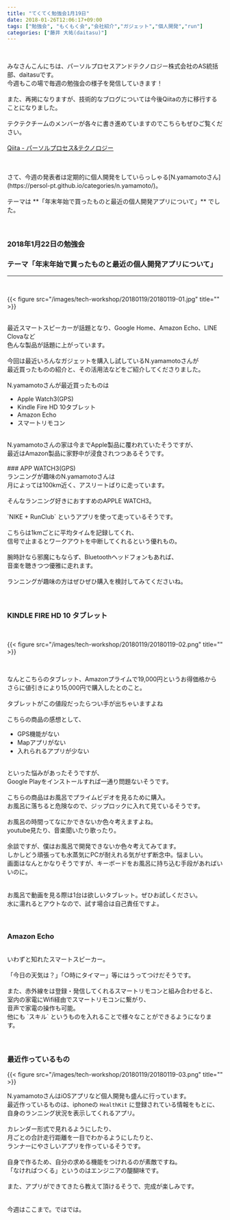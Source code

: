 ```yaml
---
title: "てくてく勉強会1月19日"
date: 2018-01-26T12:06:17+09:00
tags: ["勉強会", "もくもく会","会社紹介","ガジェット","個人開発","run"]
categories: ["藤井 大祐(daitasu)"]
---
```


<br>

みなさんこんにちは、パーソルプロセスアンドテクノロジー株式会社のAS統括部、daitasuです。<br>
今週もこの場で毎週の勉強会の様子を発信していきます！<br>
<br>
また、再掲になりますが、技術的なブログについては今後Qiitaの方に移行することになりました。<br>
<br>
テクテクチームのメンバーが各々に書き進めていますのでこちらもぜひご覧ください。<br>
<br>
[Qiita - パーソルプロセス&テクノロジー](https://qiita.com/organizations/persol-pt)<br>
<br>

<br>
さて、今週の発表者は定期的に個人開発をしていらっしゃる[N.yamamotoさん](https://persol-pt.github.io/categories/n.yamamoto/)。<br>
<br>
テーマは **「年末年始で買ったものと最近の個人開発アプリについて」** でした。<br>
<br>
<br>

### 2018年1月22日の勉強会　
### テーマ「年末年始で買ったものと最近の個人開発アプリについて」
---

<br>

{{< figure src="/images/tech-workshop/20180119/20180119-01.jpg" title="" >}}<br>

<br>
最近スマートスピーカーが話題となり、Google Home、Amazon Echo、LINE Clovaなど<br>
色んな製品が話題に上がっています。<br>
<br>
今回は最近いろんなガジェットを購入し試しているN.yamamotoさんが<br>
最近買ったものの紹介と、その活用法などをご紹介してくださりました。<br>
<br>
N.yamamotoさんが最近買ったものは<br>

* Apple Watch3(GPS)<br>
* Kindle Fire HD 10タブレット
* Amazon Echo
* スマートリモコン

<br>
N.yamamotoさんの家は今までApple製品に覆われていたそうですが、<br>
最近はAmazon製品に家野中が浸食されつつあるそうです。<br>
<br>
### APP WATCH3(GPS)
<br>
ランニングが趣味のN.yamamotoさんは<br>
月によっては100km近く、アスリートばりに走っています。<br>
<br>
そんなランニング好きにおすすめのAPPLE WATCH3。<br>
<br>
`NIKE + RunClub` というアプリを使って走っているそうです。<br>
<br>
こちらは1kmごとに平均タイムを記録してくれ、<br>
信号で止まるとワークアウトを中断してくれるという優れもの。<br>
<br>
腕時計なら邪魔にもならず、Bluetoothヘッドフォンもあれば、<br>
音楽を聴きつつ優雅に走れます。<br>
<br>
ランニングが趣味の方はぜひぜひ購入を検討してみてくださいね。<br>
<br>
<br>

### KINDLE FIRE HD 10 タブレット
<br>

{{< figure src="/images/tech-workshop/20180119/20180119-02.png" title="" >}}<br>

<br>

なんとこちらのタブレット、Amazonプライムで19,000円というお得価格から<br>
さらに値引きにより15,000円で購入したとのこと。<br>
<br>
タブレットがこの値段だったらつい手が出ちゃいますよね<br>
<br>
こちらの商品の感想として、<br>
* GPS機能がない
* Mapアプリがない
* 入れられるアプリが少ない
<br>
といった悩みがあったそうですが、<br>
Google Playをインストールすれば一通り問題ないそうです。<br>
<br>
こちらの商品はお風呂でプライムビデオを見るために購入。<br>
お風呂に落ちると危険なので、ジップロックに入れて見ているそうです。<br>
<br>
お風呂の時間ってなにかできないか色々考えますよね。<br>
youtube見たり、音楽聞いたり歌ったり。<br>
<br>
余談ですが、僕はお風呂で開発できないか色々考えてみてます。<br>
しかしどう頑張っても水蒸気にPCが耐えれる気がせず断念中。悩ましい。<br>
画面はなんとかなりそうですが、キーボードをお風呂に持ち込む手段があればいいのに。<br>
<br>
<br>
お風呂で動画を見る際は1台は欲しいタブレット。ぜひお試しください。<br>
水に濡れるとアウトなので、試す場合は自己責任ですよ。<br>
<br>
<br>

### Amazon Echo
<br>
いわずと知れたスマートスピーカー。<br>
<br>
「今日の天気は？」「○時にタイマー」等にはうってつけだそうです。<br>
<br>
また、赤外線をは登録・発信してくれるスマートリモコンと組み合わせると、<br>
室内の家電にWifi経由でスマートリモコンに繋がり、<br>
音声で家電の操作も可能。<br>
他にも `スキル` というものを入れることで様々なことができるようになります。<br>
<br>
<br>

### 最近作っているもの

{{< figure src="/images/tech-workshop/20180119/20180119-03.png" title="" >}}<br>

N.yamamotoさんはiOSアプリなど個人開発も盛んに行っています。<br>
最近作っているものは、iphoneの `HealthKit` に登録されている情報をもとに、<br>
自身のランニング状況を表示してくれるアプリ。<br>
<br>
カレンダー形式で見れるようにしたり、<br>
月ごとの合計走行距離を一目でわかるようにしたりと、<br>
ランナーにやさしいアプリを作っているそうです。<br>
<br>
自身で作るため、自分の求める機能をつけれるのが素敵ですね。<br>
「なければつくる」というのはエンジニアの醍醐味です。<br>
<br>
また、アプリができてきたら教えて頂けるそうで、完成が楽しみです。<br>
<br>
<br>
今週はここまで。ではでは。<br>
<br>
<br>
<br>
